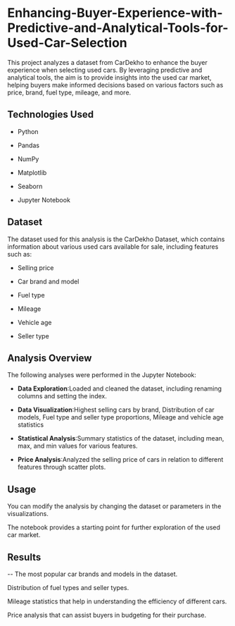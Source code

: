 # Enhancing-Buyer-Experience-with-Predictive-and-Analytical-Tools-for-Used-Car-Selection
This project analyzes a dataset from CarDekho to enhance the buyer experience when selecting used cars. By leveraging predictive and analytical tools, the aim is to provide insights into the used car market, helping buyers make informed decisions based on various factors such as price, brand, fuel type, mileage, and more.
## Technologies Used
- Python

- Pandas

- NumPy

- Matplotlib

- Seaborn

- Jupyter Notebook
## Dataset
The dataset used for this analysis is the CarDekho Dataset, which contains information about various used cars available for sale, including features such as:

- Selling price

- Car brand and model

- Fuel type

- Mileage

- Vehicle age

- Seller type
## Analysis Overview
The following analyses were performed in the Jupyter Notebook:

- **Data Exploration**:Loaded and cleaned the dataset, including renaming columns and setting the index.

- **Data Visualization**:Highest selling cars by brand, Distribution of car models, Fuel type and seller type proportions, Mileage and vehicle age statistics

- **Statistical Analysis**:Summary statistics of the dataset, including mean, max, and min values for various features.

- **Price Analysis**:Analyzed the selling price of cars in relation to different features through scatter plots.
## Usage
You can modify the analysis by changing the dataset or parameters in the visualizations. 

The notebook provides a starting point for further exploration of the used car market.

## Results
-- The most popular car brands and models in the dataset.

Distribution of fuel types and seller types.

Mileage statistics that help in understanding the efficiency of different cars.

Price analysis that can assist buyers in budgeting for their purchase.
